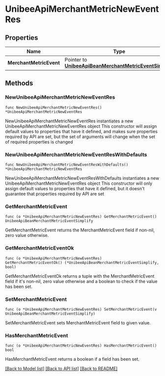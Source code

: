 # UnibeeApiMerchantMetricNewEventRes

## Properties

Name | Type | Description | Notes
------------ | ------------- | ------------- | -------------
**MerchantMetricEvent** | Pointer to [**UnibeeApiBeanMerchantMetricEventSimplify**](UnibeeApiBeanMerchantMetricEventSimplify.md) |  | [optional] 

## Methods

### NewUnibeeApiMerchantMetricNewEventRes

`func NewUnibeeApiMerchantMetricNewEventRes() *UnibeeApiMerchantMetricNewEventRes`

NewUnibeeApiMerchantMetricNewEventRes instantiates a new UnibeeApiMerchantMetricNewEventRes object
This constructor will assign default values to properties that have it defined,
and makes sure properties required by API are set, but the set of arguments
will change when the set of required properties is changed

### NewUnibeeApiMerchantMetricNewEventResWithDefaults

`func NewUnibeeApiMerchantMetricNewEventResWithDefaults() *UnibeeApiMerchantMetricNewEventRes`

NewUnibeeApiMerchantMetricNewEventResWithDefaults instantiates a new UnibeeApiMerchantMetricNewEventRes object
This constructor will only assign default values to properties that have it defined,
but it doesn't guarantee that properties required by API are set

### GetMerchantMetricEvent

`func (o *UnibeeApiMerchantMetricNewEventRes) GetMerchantMetricEvent() UnibeeApiBeanMerchantMetricEventSimplify`

GetMerchantMetricEvent returns the MerchantMetricEvent field if non-nil, zero value otherwise.

### GetMerchantMetricEventOk

`func (o *UnibeeApiMerchantMetricNewEventRes) GetMerchantMetricEventOk() (*UnibeeApiBeanMerchantMetricEventSimplify, bool)`

GetMerchantMetricEventOk returns a tuple with the MerchantMetricEvent field if it's non-nil, zero value otherwise
and a boolean to check if the value has been set.

### SetMerchantMetricEvent

`func (o *UnibeeApiMerchantMetricNewEventRes) SetMerchantMetricEvent(v UnibeeApiBeanMerchantMetricEventSimplify)`

SetMerchantMetricEvent sets MerchantMetricEvent field to given value.

### HasMerchantMetricEvent

`func (o *UnibeeApiMerchantMetricNewEventRes) HasMerchantMetricEvent() bool`

HasMerchantMetricEvent returns a boolean if a field has been set.


[[Back to Model list]](../README.md#documentation-for-models) [[Back to API list]](../README.md#documentation-for-api-endpoints) [[Back to README]](../README.md)


